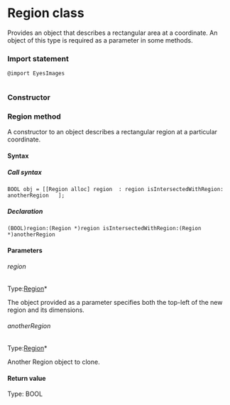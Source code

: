 # Region class
Provides an object that describes a rectangular area at a coordinate. An object of this type is required as a parameter in some methods.
 
 ### Import statement 
``` 
@import EyesImages
 
 ``` 
### Constructor 
### Region method
A constructor to an object describes a rectangular region at a particular coordinate.

#### Syntax 
 ##### Call syntax 
 ``` 
BOOL obj = [[Region alloc] region  : region isIntersectedWithRegion: anotherRegion   ];
 ``` 
 
 ##### Declaration 
 ``` 
(BOOL)region:(Region *)region isIntersectedWithRegion:(Region *)anotherRegion 
 ``` 

 #### Parameters 
 ###### region 
  
 Type:[Region](./region)\* 
  
 The object provided as a parameter specifies both the top-left of the new region and its dimensions. 
  
  ###### anotherRegion 
  
 Type:[Region](./region)\* 
  
 Another Region object to clone. 
  
 #### Return value 
Type: BOOL